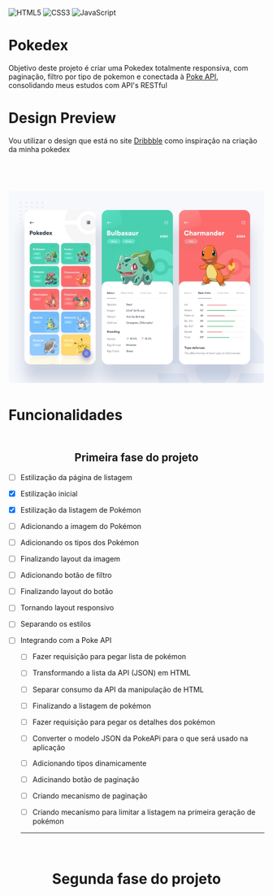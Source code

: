 ![HTML5](https://img.shields.io/badge/html5-%23E34F26.svg?style=for-the-badge&logo=html5&logoColor=white)
![CSS3](https://img.shields.io/badge/css3-%231572B6.svg?style=for-the-badge&logo=css3&logoColor=white)
![JavaScript](https://img.shields.io/badge/javascript-%23323330.svg?style=for-the-badge&logo=javascript&logoColor=%23F7DF1E)

# Pokedex
Objetivo deste projeto é criar uma Pokedex totalmente responsiva, com paginação, filtro por tipo de pokemon e conectada à [Poke API](https://pokeapi.co/), consolidando meus estudos com API's RESTful

# Design Preview

Vou utilizar o design que está no site [Dribbble](https://dribbble.com/shots/6540871-Pokedex-App) como inspiração na criação da minha pokedex

<h1 align="center">
  <br>
  <img src="pokedex.png" alt="Demo">
  <br>
</h1>

# Funcionalidades

<h2 align="center"> 
  <br>
  Primeira fase do projeto
</h2>

- [ ] Estilização da página de listagem
 - [x] Estilização inicial
 - [x] Estilização da listagem de Pokémon
 - [ ] Adicionando a imagem do Pokémon
 - [ ] Adicionando os tipos dos Pokémon
 - [ ] Finalizando layout da imagem
 - [ ] Adicionando botão de filtro
 - [ ] Finalizando layout do botão
 - [ ] Tornando layout responsivo
 - [ ] Separando os estilos

- [ ] Integrando com a Poke API
  - [ ] Fazer requisição para pegar lista de pokémon
  - [ ] Transformando a lista da API (JSON) em HTML
  - [ ] Separar consumo da API da manipulação de HTML
  - [ ] Finalizando a listagem de pokémon
  - [ ] Fazer requisição para pegar os detalhes dos pokémon
  - [ ] Converter o modelo JSON da PokeAPi para o que será usado na aplicação
  - [ ] Adicionando tipos dinamicamente
  - [ ] Adicinando botão de paginação
  - [ ] Criando mecanismo de paginação
  - [ ] Criando mecanismo para limitar a listagem na primeira geração de pokémon


  ---
<h1 align="center">
  <br> 
  Segunda fase do projeto
  <br>
</h1>
